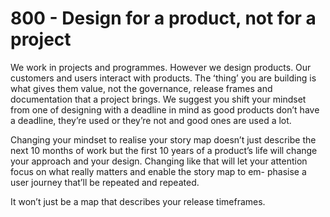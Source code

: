 # 800 - Design for a product, not for a project

We work in projects and programmes. However we design products. Our customers and users interact with products. The ʻthingʼ you are building is what gives them value, not the governance, release frames and documentation that a project brings. We suggest you shift your mindset from one of designing with a deadline in mind as good products donʼt have a deadline, theyʼre used or theyʼre not and good ones are used a lot.

Changing your mindset to realise your story map doesnʼt just describe the next 10 months of work but the first 10 years of a productʼs life will change your approach and your design. Changing like that will let your attention focus on what really matters and enable the story map to em- phasise a user journey thatʼll be repeated and repeated.

It wonʼt just be a map that describes your release timeframes.
